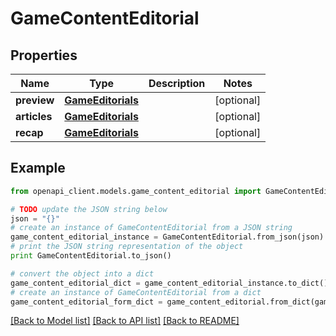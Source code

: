 # GameContentEditorial


## Properties

Name | Type | Description | Notes
------------ | ------------- | ------------- | -------------
**preview** | [**GameEditorials**](GameEditorials.md) |  | [optional] 
**articles** | [**GameEditorials**](GameEditorials.md) |  | [optional] 
**recap** | [**GameEditorials**](GameEditorials.md) |  | [optional] 

## Example

```python
from openapi_client.models.game_content_editorial import GameContentEditorial

# TODO update the JSON string below
json = "{}"
# create an instance of GameContentEditorial from a JSON string
game_content_editorial_instance = GameContentEditorial.from_json(json)
# print the JSON string representation of the object
print GameContentEditorial.to_json()

# convert the object into a dict
game_content_editorial_dict = game_content_editorial_instance.to_dict()
# create an instance of GameContentEditorial from a dict
game_content_editorial_form_dict = game_content_editorial.from_dict(game_content_editorial_dict)
```
[[Back to Model list]](../README.md#documentation-for-models) [[Back to API list]](../README.md#documentation-for-api-endpoints) [[Back to README]](../README.md)


